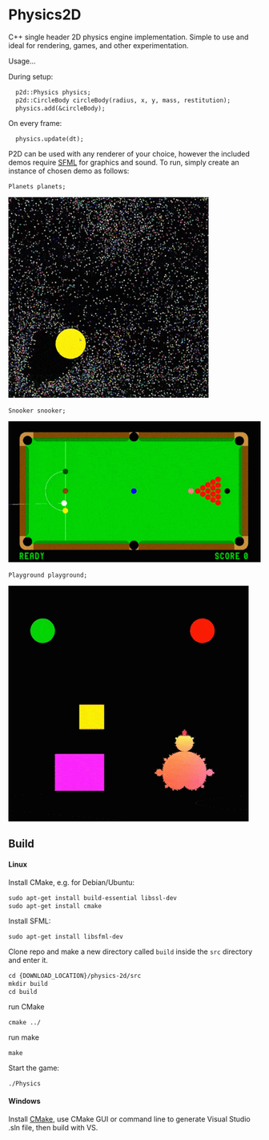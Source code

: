 # Physics2D
C++ single header 2D physics engine implementation. Simple to use and ideal for rendering, games, and other experimentation.

Usage...

 During setup:
```		
  p2d::Physics physics;
  p2d::CircleBody circleBody(radius, x, y, mass, restitution);
  physics.add(&circleBody);
```  

 On every frame:
```		
  physics.update(dt);

```

P2D can be used with any renderer of your choice, however the included demos require [SFML](https://www.sfml-dev.org/) for graphics and sound. To run, simply create an instance of chosen demo as follows:

```
Planets planets;
```




![planets](img/planets.gif)

```
Snooker snooker;
```

![Snooker](img/snooker.gif)

```
Playground playground;
```

![Snooker](img/playground.gif)

## Build
#### Linux

Install CMake, e.g. for Debian/Ubuntu:
```
sudo apt-get install build-essential libssl-dev
sudo apt-get install cmake
```
Install SFML:
```
sudo apt-get install libsfml-dev
```

Clone repo and make a new directory called ```build``` inside the ```src```
directory and enter it.
```
cd {DOWNLOAD_LOCATION}/physics-2d/src
mkdir build
cd build
```
run CMake
```
cmake ../
```

run make
```
make
```
Start the game:
```
./Physics
```
#### Windows
Install [CMake](https://cmake.org/), use CMake GUI or command line to generate
Visual Studio .sln file, then build with VS.
